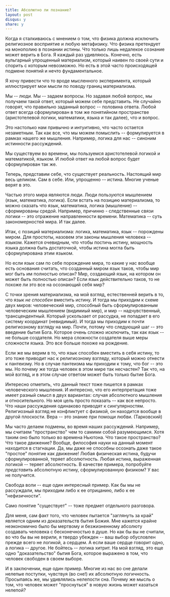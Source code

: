 ```yaml
---
title: Абсолютно ли познание?
layout: post
disqus: y
share: y
---
```

Когда я сталкиваюсь с мнением о том, что физика должна исключить
религиозное восприятие и любую метафизику. Что физика претендует на
монополию в познании истины. Что только лишь недалекое сознание может
верить в Бога. Я каждый раз удивляюсь. Конечно, есть вульгарный
упрощенный материализм, который наивен по своей сути и
спорить с которым невозможно. Но есть в этой часто происходящей
подмене понятий и нечто фундаментальное.

Я хочу привести что то вроде мысленного эксперимента, который
иллюстрирует мои мысли по поводу границ материализма.

Мы -- люди. Мы -- задаем вопросы. Но задавая любой вопрос, мы получаем
такой ответ, который можем себе представить. Не случайно говорят, что
правильно заданный вопрос -- половина ответа. Любой ответ всегда
сформулирован в том же понятийном пространстве (аристотелевой логики,
математики, языка и так далее), что и вопрос.

Это настолько нам привычно и интуитивно, что часто остается
незаметным. Так как все, что мы можем помыслить -- формулируется в
рамках нашего же мышления. Например, логика для нас -- синоним
истинности рассуждений.

Мы существуем во времени, мы пользуемся аристотелевой логикой и
математикой, языком. И любой ответ на любой вопрос будет сформулирован
так же.

Теперь, представим себе, что существует реальность. Настоящий мир весь
целиком. Сам в себе. Или, упрощенно -- истина. Многие ученые верят в
это.

Частью этого мира являются люди. Люди пользуются мышлением (язык,
математика, логика). Если встать на позицию материализма, то можно
сказать что язык, математика, логика (мышление) -- сформированы
средой. Например, причинно - следственные связи логики -- это
отражение направленности времени. Математика -- суть закономерностей
мира. И так далее.

Итак, с позиций материализма: логика, математика, язык -- порождены
миром. Для простоты, назовем эти законы мышления человека --
языком. Кажется очевидным, что чтобы постичь истину, мощность языка
должна быть достаточной, чтобы истина могла быть сформулирована этим
языком.

Но если язык сам по себе порождение мира, то какие у нас вообще есть
основания считать, что созданный миром язык таков, чтобы мир мог быть
им полностью описан? Мир, создающий язык, на котором он может быть
полностью описан? Если язык действительно таков, то не похоже ли это
все на осознающий себя мир?

С точки зрения материализма, на мой взгляд, естественней верить в то,
что язык _не способен_ вместить истину. И тогда мы приходим к схеме
двух миров: человеческий мир, способный быть сформулированным
человеческим мышлением (видимиый мир), и мир -- надчувственный,
трансцендентный. Который ускользает от рассудка, не попадает в его
систему координат (невидимый). И тогда мы приходим к почти
религиозному взгляду на мир. Почти, потому что следующий шаг -- это
введение бытия Бога. Которое очень сложно исключить, так как
язык -- не больше создателя. Но мера сложности создателя выше меры
сложности языка. Это все больше похоже на рождение.

Если же мы верим в то, что язык способен вместить в себя истину, то
это тоже приводит нас к религиозному взгляду, который можно отнести к
пантеизму. Но в случае пантеизма мы приходим к тому, что бог -- это
мы. Но почему же тогда человек в этом мире так несчастен? Так что, на
мой взгляд, и в этом случае ответом может быть только бытие Бога.

Интересно отметить, что данный текст тоже пишется в рамках
человеческого мышления. И интересно, что его интерпретация тоже имеет
разный смысл в двух вариантах: случая абсолютного мышления и
относительного. Но моя цель просто показать -- как все непросто. Что
наши рассуждения одинаково приводят к сингулярностям. Религиозный
взгляд не конфликтует с физикой, он находится вообще в другой
плоскости. Вера -- это знание при помощи любви. (Тарковский)

Мы часто делаем подмены, во время наших рассуждений.  Например, мы
считаем "пространство" чем то самими собой разумеющимся. Хотя таким
оно было только во времена Ньютона. Что такое пространство? Что такое
движение? Вообще, философия науки на данный момент находится в
стагнации. Да, мы даже не способны осознать даже такое "простое"
понятие как движение! Любая физическая истина, будучи сформулированной,
теряет абсолютность. Любая истина, выраженная логикой -- теряет
абсолютность. В качестве примера, попробуйте _представить_ абсолютную
истину, сформулированную физиком? У вас не получится.

Свобода воли -- еще один интересный пример. Как бы мы не рассуждали,
мы приходим либо к ее отрицанию, либо к ее "нефизичности".

Само понятие "существует" -- тоже предмет отдельного разговора.

Для меня, сам факт того, что человек пытается "заглянуть за край"
является одним из доказательств бытия Божия. Мне кажется крайне
неэкономично было бы мертвому и безжизненному абсолюту создавать
человека с бесконечностью в душе. Но как бы вы не считали, во что бы
вы не верили, я твердо убежден -- ваш выбор обусловлен прежде всего не
логикой, а сердцем. А если ваше сердце говорит одно, а логика --
другое. Не бойтесь -- логика хитрит. На мой взгляд, это еще
одно "доказательство" бытия Бога, которое выражено в том, что человек
свободен в своем выборе.

И в заключении, еще один пример. Многие из нас во сне делали нелепые
поступки, чувствуя (во сне!) их абсолютную логичность. Просыпаясь же,
мы удивлялись нелепости сна. Почему же мысль о том, что человек может
"проснуться" в новую жизнь может казаться нелепой?
